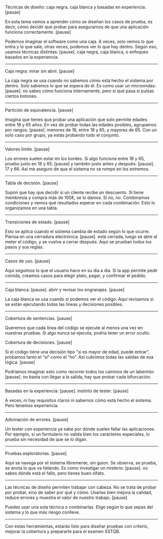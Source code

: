 Técnicas de diseño: caja negra, caja blanca y basadas en experiencia. [pause]

En esta tema vamos a aprender cómo se diseñan los casos de prueba, es decir, cómo decidir qué probar para asegurarnos de que una aplicación funciona correctamente. [pause]

Podemos imaginar el software como una caja. A veces, solo vemos lo que entra y lo que sale; otras veces, podemos ver lo que hay dentro. Según eso, usamos técnicas distintas: [pause]. caja negra, caja blanca, o enfoques basados en la experiencia.

---

Caja negra: mirar sin abrir. [pause]

La caja negra se usa cuando no sabemos cómo está hecho el sistema por dentro. Solo sabemos lo que se espera de él. Es como usar un microondas: [pause]. no sabes cómo funciona internamente, pero sí qué pasa si pulsas ciertos botones.

---

Partición de equivalencia. [pause]

Imagina que tienes que probar una aplicación que solo permite edades entre 18 y 65 años. En vez de probar todas las edades posibles, agrupamos por rangos: [pause]. menores de 18, entre 18 y 65, y mayores de 65. Con un solo caso por grupo, ya estás probando todo el conjunto.

---

Valores límite. [pause]

Los errores suelen estar en los bordes. Si algo funciona entre 18 y 65, pruebo justo en 18 y 65. [pause] y también justo antes y después: [pause]. 17 y 66. Así me aseguro de que el sistema no se rompe en los extremos.

---

Tabla de decisión. [pause]

Supón que hay que decidir si un cliente recibe un descuento. Si tiene membresía y compra más de 100€, se lo damos. Si no, no. Combinamos condiciones y vemos qué resultados esperar en cada combinación. Esto lo organizamos en una tabla.

---

Transiciones de estado. [pause]

Esto se aplica cuando el sistema cambia de estado según lo que ocurre. Piensa en una cerradura electrónica: [pause]. está cerrada, luego se abre al meter el código, y se vuelve a cerrar después. Aquí se prueban todos los pasos y sus reglas.

---

Casos de uso. [pause]

Aquí seguimos lo que el usuario hace en su día a día. Si la app permite pedir comida, creamos casos para elegir plato, pagar, y confirmar el pedido.

---

Caja blanca: [pause]. abrir y revisar los engranajes. [pause]

La caja blanca se usa cuando sí podemos ver el código. Aquí revisamos si se están ejecutando todas las líneas y decisiones posibles.

---

Cobertura de sentencias. [pause]

Queremos que cada línea del código se ejecute al menos una vez en nuestras pruebas. Si algo nunca se ejecuta, podría tener un error oculto.

Cobertura de decisiones. [pause]

Si el código tiene una decisión tipo "si es mayor de edad, puede entrar”, probamos tanto el “sí” como el “no”. Así cubrimos todas las salidas de esa lógica. [pause]

Podríamos imaginar esto como recorrer todos los caminos de un laberinto: [pause]. no basta con llegar a la salida, hay que probar cada bifurcación.

---

Basadas en la experiencia: [pause]. instinto de tester. [pause]

A veces, ni hay requisitos claros ni sabemos cómo está hecho el sistema. Pero tenemos experiencia.

---

Adivinación de errores. [pause]

Un tester con experiencia ya sabe por dónde suelen fallar las aplicaciones. Por ejemplo, si un formulario no valida bien los caracteres especiales, lo prueba sin necesidad de que se lo digan.

---

Pruebas exploratorias. [pause]

Aquí se navega por el sistema libremente, sin guion. Se observa, se prueba, se anota lo que va fallando. Es como investigar un misterio: [pause]. no sabes dónde está el fallo, pero tienes buen olfato.

---

Las técnicas de diseño permiten trabajar con cabeza. No se trata de probar por probar, sino de saber por qué y cómo. Usarlas bien mejora la calidad, reduce errores y muestra el valor de nuestro trabajo. [pause]

Puedes usar una sola técnica o combinarlas. Elige según lo que sepas del sistema y lo que más riesgo conlleve.

---

Con estas herramientas, estarás listo para diseñar pruebas con criterio, mejorar la cobertura y prepararte para el examen SSTQB.
